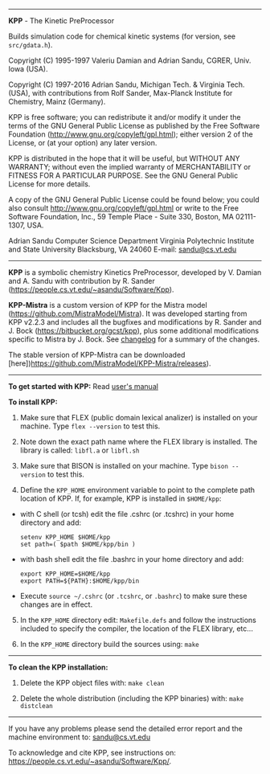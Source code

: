 ******************************************************************************

__KPP__ - The Kinetic PreProcessor

Builds simulation code for chemical kinetic systems (for version, see
`src/gdata.h`).

Copyright (C) 1995-1997 Valeriu Damian and Adrian Sandu, CGRER, Univ. Iowa (USA).

Copyright (C) 1997-2016 Adrian Sandu, Michigan Tech. & Virginia Tech. (USA), with contributions from Rolf Sander, Max-Planck Institute for Chemistry, Mainz (Germany).

KPP is free software; you can redistribute it and/or modify it under the
terms of the GNU General Public License as published by the Free
Software Foundation (http://www.gnu.org/copyleft/gpl.html); either
version 2 of the License, or (at your option) any later version.

KPP is distributed in the hope that it will be useful, but WITHOUT ANY
WARRANTY; without even the implied warranty of MERCHANTABILITY or
FITNESS FOR A PARTICULAR PURPOSE.  See the GNU General Public License
for more details.

A copy of the GNU General Public License could be found below; you
could also consult http://www.gnu.org/copyleft/gpl.html or write to the
Free Software Foundation, Inc., 59 Temple Place - Suite 330, Boston, MA
02111-1307, USA.

Adrian Sandu
Computer Science Department
Virginia Polytechnic Institute and State University
Blacksburg, VA 24060
E-mail: sandu@cs.vt.edu

******************************************************************************

__KPP__ is a symbolic chemistry Kinetics PreProcessor, developed by
V. Damian and A. Sandu with contribution by R. Sander
(https://people.cs.vt.edu/~asandu/Software/Kpp).

__KPP-Mistra__ is a custom version of KPP for the Mistra model
(https://github.com/MistraModel/Mistra). It was developed starting
from KPP v2.2.3 and includes all the bugfixes and modifications by
R. Sander and J. Bock (https://bitbucket.org/gcst/kpp), plus some
additional modifications specific to Mistra by J. Bock. See
[changelog](CHANGELOG.md) for a summary of the changes.

The stable version of KPP-Mistra can be downloaded [here])https://github.com/MistraModel/KPP-Mistra/releases).

******************************************************************************

__To get started with KPP:__  Read [user's manual](doc/kpp_UserManual.pdf)


__To install KPP:__

1. Make sure that FLEX (public domain lexical analizer) is installed on your machine.
   Type `flex --version` to test this.

2. Note down the exact path name where the FLEX library is installed.
   The library is called: `libfl.a` or `libfl.sh`

3. Make sure that BISON is installed on your machine. Type `bison --version` to test this.

4. Define the `KPP_HOME` environment variable to point to the complete
   path location of KPP. If, for example, KPP is installed in `$HOME/kpp`:

  - with C shell (or tcsh) edit the file .cshrc (or .tcshrc) in your home directory and add:

    ```shell
    setenv KPP_HOME $HOME/kpp
    set path=( $path $HOME/kpp/bin )
    ```

  - with bash shell edit the file .bashrc in your home directory and add:

    ```shell
    export KPP_HOME=$HOME/kpp
    export PATH=${PATH}:$HOME/kpp/bin
    ```

   - Execute `source ~/.cshrc` (or `.tcshrc`, or `.bashrc`) to make sure these
     changes are in effect.

5. In the `KPP_HOME` directory edit: `Makefile.defs` and follow the
   instructions included to specify the compiler, the location of the
   FLEX library, etc...

6. In the `KPP_HOME` directory build the sources using:
   `make`

******************************************************************************

__To clean the KPP installation:__

1. Delete the KPP object files with: `make clean`

2. Delete the whole distribution (including the KPP binaries) with: `make distclean`

******************************************************************************


If you have any problems please send the detailed error report and the machine
environment to: sandu@cs.vt.edu

To acknowledge and cite KPP, see instructions on: https://people.cs.vt.edu/~asandu/Software/Kpp/.
